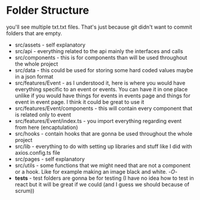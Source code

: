 # Folder Structure

you'll see multiple txt.txt files. That's just because git didn't want to commit folders that are empty.

- src/assets - self explanatory
- src/api - everything related to the api mainly the interfaces and calls
- src/components - this is for components than will be used throughout the whole project
- src/data - this could be used for storing some hard coded values maybe in a json format
- src/features/Event - as I understood it, here is where you would have everything specific to an event or events. You can have it in one place unlike if you would have things for events in events page and things for event in event page. I think it could be great to use it
- src/features/Event/components - this will contain every component that is related only to event
- src/features/Event/index.ts - you import everything regarding event from here (encaptulation)
- src/hooks - contain hooks that are gonna be used throughout the whole project
- src/lib - everything to do with setting up libraries and stuff like I did with axios.config.ts file
- src/pages - self explanatory
- src/utils - some functions that we might need that are not a component or a hook. Like for example making an image black and white. -_O_-
- __tests__ - test folders are gonna be for testing (I have no idea how to test in react but it will be great if we could (and I guess we should because of scrum))
